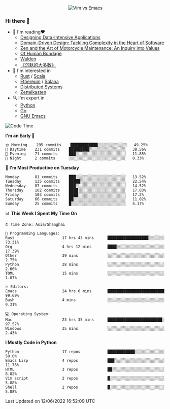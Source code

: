 <p align="center">
    <img src="https://gist.githubusercontent.com/coldnight/e696baffb094e71c96cb302118878eae/raw/40ea5053a6f66cc65f90f437e4173497da225958/banner.gif" alt="Vim vs Emacs" />
</p>

### Hi there 👋

- 📖 I'm reading❤️
    + [Designing Data-Intensive Applications](https://www.oreilly.com/library/view/designing-data-intensive-applications/9781491903063/)
    + [Domain-Driven Design: Tackling Complexity in the Heart of Software](https://www.dddcommunity.org/book/evans_2003/)
    + [Zen and the Art of Motorcycle Maintenance: An Inquiry into Values](https://en.wikipedia.org/wiki/Zen_and_the_Art_of_Motorcycle_Maintenance)
    + [Of Human Bondage](https://en.wikipedia.org/wiki/Of_Human_Bondage)
    + [Walden](https://en.wikipedia.org/wiki/Walden)
    + [《沉默的大多数》](https://en.wikipedia.org/wiki/Silent_majority)
- 🌱 I'm interested in
    + [Rust](https://www.rust-lang.org/) / [Scala](https://www.scala-lang.org/)
    + [Ethereum](https://ethereum.org/en/) / [Solana](https://solana.com/)
	+ [Distributed Systems](https://www.linuxzen.com/notes/topics/20200320174417_%E5%88%86%E5%B8%83%E5%BC%8F/)
	+ [Zettelkasten](https://www.linuxzen.com/notes/notes/20220120080920-slip_box/)
- 🔍 I'm expert in
    + [Python](https://www.python.org/)
    + [Go](https://go.dev/)
    + [GNU Emacs](https://www.gnu.org/software/emacs/)

<!--START_SECTION:waka-->
![Code Time](http://img.shields.io/badge/Code%20Time-0%20secs-blue)

**I'm an Early 🐤** 

```text
🌞 Morning    295 commits    ████████████░░░░░░░░░░░░░   49.25% 
🌆 Daytime    231 commits    █████████░░░░░░░░░░░░░░░░   38.56% 
🌃 Evening    71 commits     ███░░░░░░░░░░░░░░░░░░░░░░   11.85% 
🌙 Night      2 commits      ░░░░░░░░░░░░░░░░░░░░░░░░░   0.33%

```
📅 **I'm Most Productive on Tuesday** 

```text
Monday       81 commits     ███░░░░░░░░░░░░░░░░░░░░░░   13.52% 
Tuesday      135 commits    █████░░░░░░░░░░░░░░░░░░░░   22.54% 
Wednesday    87 commits     ███░░░░░░░░░░░░░░░░░░░░░░   14.52% 
Thursday     102 commits    ████░░░░░░░░░░░░░░░░░░░░░   17.03% 
Friday       103 commits    ████░░░░░░░░░░░░░░░░░░░░░   17.2% 
Saturday     66 commits     ██░░░░░░░░░░░░░░░░░░░░░░░   11.02% 
Sunday       25 commits     █░░░░░░░░░░░░░░░░░░░░░░░░   4.17%

```


📊 **This Week I Spent My Time On** 

```text
⌚︎ Time Zone: Asia/Shanghai

💬 Programming Languages: 
Rust                     17 hrs 43 mins      ██████████████████░░░░░░░   73.31% 
Org                      4 hrs 12 mins       ████░░░░░░░░░░░░░░░░░░░░░   17.39% 
Other                    39 mins             ░░░░░░░░░░░░░░░░░░░░░░░░░   2.75% 
Python                   38 mins             ░░░░░░░░░░░░░░░░░░░░░░░░░   2.66% 
TOML                     15 mins             ░░░░░░░░░░░░░░░░░░░░░░░░░   1.07%

🔥 Editors: 
Emacs                    24 hrs 6 mins       █████████████████████████   99.69% 
Bash                     4 mins              ░░░░░░░░░░░░░░░░░░░░░░░░░   0.31%

💻 Operating System: 
Mac                      23 hrs 35 mins      ████████████████████████░   97.57% 
Windows                  35 mins             ░░░░░░░░░░░░░░░░░░░░░░░░░   2.43%

```

**I Mostly Code in Python** 

```text
Python                   17 repos            ████████████░░░░░░░░░░░░░   50.0% 
Emacs Lisp               4 repos             ███░░░░░░░░░░░░░░░░░░░░░░   11.76% 
HTML                     3 repos             ██░░░░░░░░░░░░░░░░░░░░░░░   8.82% 
Vim script               2 repos             █░░░░░░░░░░░░░░░░░░░░░░░░   5.88% 
Shell                    2 repos             █░░░░░░░░░░░░░░░░░░░░░░░░   5.88%

```



 Last Updated on 12/06/2022 16:52:09 UTC
<!--END_SECTION:waka-->
